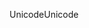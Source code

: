 <span data-ttu-id="c159f-101">Unicode</span><span class="sxs-lookup"><span data-stu-id="c159f-101">Unicode</span></span>